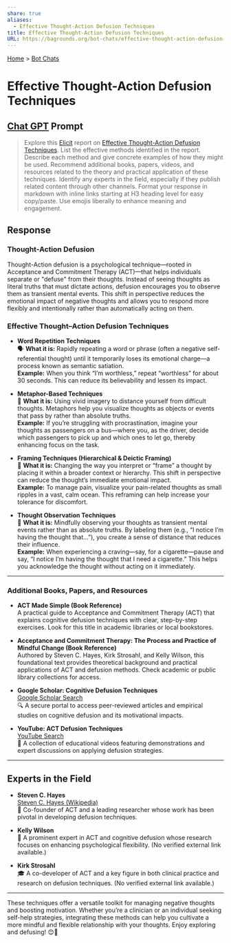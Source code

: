 ```yaml
---
share: true
aliases:
  - Effective Thought-Action Defusion Techniques
title: Effective Thought-Action Defusion Techniques
URL: https://bagrounds.org/bot-chats/effective-thought-action-defusion-techniques
---
```

[Home](../index.md) > [Bot Chats](./index.md)  
# Effective Thought-Action Defusion Techniques  
## [Chat GPT](https://chat.com) Prompt  
> Explore this [Elicit](https://elicit.com) report on [Effective Thought-Action Defusion Techniques](https://elicit.com/review/b8b09389-4c16-48de-b1f2-98d53d221a60). List the effective methods identified in the report. Describe each method and give concrete examples of how they might be used. Recommend additional books, papers, videos, and resources related to the theory and practical application of these techniques. Identify any experts in the field, especially if they publish related content through other channels. Format your response in markdown with inline links starting at H3 heading level for easy copy/paste. Use emojis liberally to enhance meaning and engagement.  
  
## Response  
### Thought-Action Defusion  
Thought-Action defusion is a psychological technique—rooted in Acceptance and Commitment Therapy (ACT)—that helps individuals separate or "defuse" from their thoughts. Instead of seeing thoughts as literal truths that must dictate actions, defusion encourages you to observe them as transient mental events. This shift in perspective reduces the emotional impact of negative thoughts and allows you to respond more flexibly and intentionally rather than automatically acting on them.  
  
### Effective Thought–Action Defusion Techniques  
- **Word Repetition Techniques**    
  🗣️ **What it is:** Rapidly repeating a word or phrase (often a negative self‐referential thought) until it temporarily loses its emotional charge—a process known as semantic satiation.    
  **Example:** When you think “I’m worthless,” repeat “worthless” for about 30 seconds. This can reduce its believability and lessen its impact.  
  
- **Metaphor-Based Techniques**    
  🌈 **What it is:** Using vivid imagery to distance yourself from difficult thoughts. Metaphors help you visualize thoughts as objects or events that pass by rather than absolute truths.    
  **Example:** If you’re struggling with procrastination, imagine your thoughts as passengers on a bus—where you, as the driver, decide which passengers to pick up and which ones to let go, thereby enhancing focus on the task.  
  
- **Framing Techniques (Hierarchical & Deictic Framing)**    
  🎯 **What it is:** Changing the way you interpret or “frame” a thought by placing it within a broader context or hierarchy. This shift in perspective can reduce the thought’s immediate emotional impact.    
  **Example:** To manage pain, visualize your pain-related thoughts as small ripples in a vast, calm ocean. This reframing can help increase your tolerance for discomfort.  
  
- **Thought Observation Techniques**    
  👀 **What it is:** Mindfully observing your thoughts as transient mental events rather than as absolute truths. By labeling them (e.g., “I notice I’m having the thought that…”), you create a sense of distance that reduces their influence.    
  **Example:** When experiencing a craving—say, for a cigarette—pause and say, “I notice I’m having the thought that I need a cigarette.” This helps you acknowledge the thought without acting on it immediately.  
  
---  
  
### Additional Books, Papers, and Resources  
- **ACT Made Simple (Book Reference)**    
  A practical guide to Acceptance and Commitment Therapy (ACT) that explains cognitive defusion techniques with clear, step-by-step exercises. Look for this title in academic libraries or local bookstores.  
  
- **Acceptance and Commitment Therapy: The Process and Practice of Mindful Change (Book Reference)**    
  Authored by Steven C. Hayes, Kirk Strosahl, and Kelly Wilson, this foundational text provides theoretical background and practical applications of ACT and defusion methods. Check academic or public library collections for access.  
  
- **Google Scholar: Cognitive Defusion Techniques**    
  [Google Scholar Search](https://scholar.google.com/scholar?q=cognitive+defusion+techniques)  
  🔍 A secure portal to access peer-reviewed articles and empirical studies on cognitive defusion and its motivational impacts.  
  
- **YouTube: ACT Defusion Techniques**    
  [YouTube Search](https://www.youtube.com/results?search_query=ACT+defusion+techniques)  
  🎥 A collection of educational videos featuring demonstrations and expert discussions on applying defusion strategies.  
  
---  
  
## Experts in the Field  
- **Steven C. Hayes**    
  [Steven C. Hayes (Wikipedia)](https://en.wikipedia.org/wiki/Steven_C._Hayes)    
  🔬 Co-founder of ACT and a leading researcher whose work has been pivotal in developing defusion techniques.  
  
- **Kelly Wilson**    
  🧠 A prominent expert in ACT and cognitive defusion whose research focuses on enhancing psychological flexibility. (No verified external link available.)  
  
- **Kirk Strosahl**    
  🎓 A co-developer of ACT and a key figure in both clinical practice and research on defusion techniques. (No verified external link available.)  
  
---  
  
These techniques offer a versatile toolkit for managing negative thoughts and boosting motivation. Whether you’re a clinician or an individual seeking self-help strategies, integrating these methods can help you cultivate a more mindful and flexible relationship with your thoughts. Enjoy exploring and defusing! 😊🌟  
